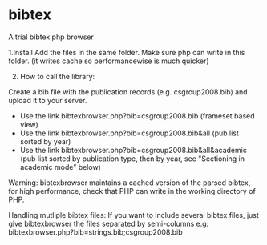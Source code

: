 # bibtex
A trial bibtex php browser

1.Install
Add the files in the same folder. Make sure php can write in this folder. (it writes cache so performancewise is much quicker)

2. How to call the library:

Create a bib file with the publication records (e.g. csgroup2008.bib) and upload it to your server.
* Use the link bibtexbrowser.php?bib=csgroup2008.bib (frameset based view)
* Use the link bibtexbrowser.php?bib=csgroup2008.bib&all (pub list sorted by year)
* Use the link bibtexbrowser.php?bib=csgroup2008.bib&all&academic (pub list sorted by publication type, then by year, see "Sectioning in academic mode" below)

Warning: bibtexbrowser maintains a cached version of the parsed bibtex, for high performance, check that PHP can write in the working directory of PHP.

Handling mutliple bibtex files: If you want to include several bibtex files, just give bibtexbrowser the files separated by semi-columns e.g:
bibtexbrowser.php?bib=strings.bib;csgroup2008.bib
